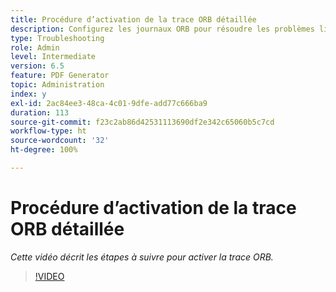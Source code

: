 ```yaml
---
title: Procédure d’activation de la trace ORB détaillée
description: Configurez les journaux ORB pour résoudre les problèmes liés à PDF Generator.
type: Troubleshooting
role: Admin
level: Intermediate
version: 6.5
feature: PDF Generator
topic: Administration
index: y
exl-id: 2ac84ee3-48ca-4c01-9dfe-add77c666ba9
duration: 113
source-git-commit: f23c2ab86d42531113690df2e342c65060b5c7cd
workflow-type: ht
source-wordcount: '32'
ht-degree: 100%

---
```


# Procédure d’activation de la trace ORB détaillée

*Cette vidéo décrit les étapes à suivre pour activer la trace ORB.*

>[!VIDEO](https://video.tv.adobe.com/v/335526?quality=12&learn=on)
